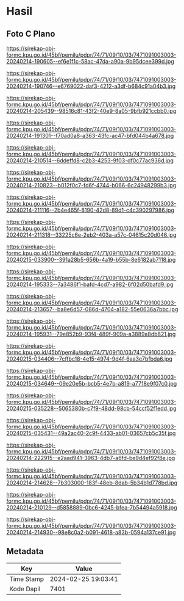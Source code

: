 # Hasil

## Foto C Plano

https://sirekap-obj-formc.kpu.go.id/45bf/pemilu/pdpr/74/71/09/10/03/7471091003003-20240214-190605--ef6e1f1c-58ac-47da-a90a-9b95dcee399d.jpg

https://sirekap-obj-formc.kpu.go.id/45bf/pemilu/pdpr/74/71/09/10/03/7471091003003-20240214-190746--e6769022-daf3-4212-a3df-b684c91a04b3.jpg

https://sirekap-obj-formc.kpu.go.id/45bf/pemilu/pdpr/74/71/09/10/03/7471091003003-20240214-205439--98516c81-43f2-40e9-8a05-9bfb921ccbb0.jpg

https://sirekap-obj-formc.kpu.go.id/45bf/pemilu/pdpr/74/71/09/10/03/7471091003003-20240214-191301--f70ad0a8-a363-43fc-ac47-bfd044b4a678.jpg

https://sirekap-obj-formc.kpu.go.id/45bf/pemilu/pdpr/74/71/09/10/03/7471091003003-20240214-210514--6ddeffd8-c2b3-4253-9f03-df0c77ac936d.jpg

https://sirekap-obj-formc.kpu.go.id/45bf/pemilu/pdpr/74/71/09/10/03/7471091003003-20240214-210823--b012f0c7-fd6f-4744-b066-6c24948299b3.jpg

https://sirekap-obj-formc.kpu.go.id/45bf/pemilu/pdpr/74/71/09/10/03/7471091003003-20240214-211116--2b4e465f-8190-42d8-89d1-c4c390297986.jpg

https://sirekap-obj-formc.kpu.go.id/45bf/pemilu/pdpr/74/71/09/10/03/7471091003003-20240214-211318--33225c6e-2eb2-403a-a57c-04615c20d046.jpg

https://sirekap-obj-formc.kpu.go.id/45bf/pemilu/pdpr/74/71/09/10/03/7471091003003-20240215-033900--391a28b5-656b-4a19-b55b-8e6182ab7118.jpg

https://sirekap-obj-formc.kpu.go.id/45bf/pemilu/pdpr/74/71/09/10/03/7471091003003-20240214-195333--7a3486f1-bafd-4cd7-a982-6f02d50bafd9.jpg

https://sirekap-obj-formc.kpu.go.id/45bf/pemilu/pdpr/74/71/09/10/03/7471091003003-20240214-213657--ba8e6d57-086d-4704-a182-55e0636a7bbc.jpg

https://sirekap-obj-formc.kpu.go.id/45bf/pemilu/pdpr/74/71/09/10/03/7471091003003-20240214-195931--79e852b9-93f4-489f-909a-a3889a8db821.jpg

https://sirekap-obj-formc.kpu.go.id/45bf/pemilu/pdpr/74/71/09/10/03/7471091003003-20240215-034406--7cffbc18-4e15-4974-9d4f-6aa3e7bfbda6.jpg

https://sirekap-obj-formc.kpu.go.id/45bf/pemilu/pdpr/74/71/09/10/03/7471091003003-20240215-034649--09e20e5b-bcb5-4e7b-a819-a7718e9f07c0.jpg

https://sirekap-obj-formc.kpu.go.id/45bf/pemilu/pdpr/74/71/09/10/03/7471091003003-20240215-035228--5065380b-c7f9-48dd-98cb-54ccf52f1edd.jpg

https://sirekap-obj-formc.kpu.go.id/45bf/pemilu/pdpr/74/71/09/10/03/7471091003003-20240215-035431--49a2ac40-2c9f-4433-ab01-03657cb5c35f.jpg

https://sirekap-obj-formc.kpu.go.id/45bf/pemilu/pdpr/74/71/09/10/03/7471091003003-20240214-222915--e2aad941-3963-4db7-a6fd-be9d4ef92f8e.jpg

https://sirekap-obj-formc.kpu.go.id/45bf/pemilu/pdpr/74/71/09/10/03/7471091003003-20240214-214628--7b303000-183f-48eb-8dab-5b34b1d778bd.jpg

https://sirekap-obj-formc.kpu.go.id/45bf/pemilu/pdpr/74/71/09/10/03/7471091003003-20240214-210129--d5858889-0bc6-4245-bfea-7b54494a5918.jpg

https://sirekap-obj-formc.kpu.go.id/45bf/pemilu/pdpr/74/71/09/10/03/7471091003003-20240214-214930--98e8c0a2-b091-4618-a83b-0594a137ce91.jpg


## Metadata

| Key        | Value               |
| ---------- | ------------------- |
| Time Stamp | 2024-02-25 19:03:41 |
| Kode Dapil | 7401                |



